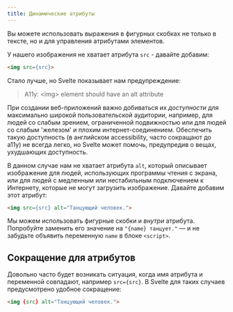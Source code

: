 ```yaml
---
title: Динамические атрибуты
---
```


Вы можете использовать выражения в фигурных скобках не только в тексте, но и для управления атрибутами элементов.

У нашего изображения не хватает атрибута `src` - давайте добавим:

```html
<img src={src}>
```

Стало лучше, но Svelte показывает нам предупреждение:

> A11y: &lt;img&gt; element should have an alt attribute

При создании веб-приложений важно добиваться их *доступности* для максимально широкой пользовательской аудитории, например, для людей со слабым зрением, ограниченной подвижностью или для людей со слабым 'железом' и плохим интернет-соединением. Обеспечить такую доступность (в английском accessibility, часто сокращают до a11y) не всегда легко, но Svelte может помочь, предупредив о вещах, ухудшающих доступность.

В данном случае нам не хватает атрибута `alt`, который описывает изображение для людей, использующих программы чтения с экрана, или для людей с медленным или нестабильным подключением к Интернету, которые не могут загрузить изображение. Давайте добавим этот атрибут:

```html
<img src={src} alt="Танцующий человек.">
```

Мы можем использовать фигурные скобки и *внутри* атрибута. Попробуйте заменить его значение на `"{name} танцует."` — и не забудьте объявить переменную `name` в блоке `<script>`.

## Сокращение для атрибутов

Довольно часто будет возникать ситуация, когда имя атрибута и переменной совпадают, например `src={src}`. В Svelte для таких случаев предусмотрено удобное сокращение:

```html
<img {src} alt="Танцующий человек.">
```


